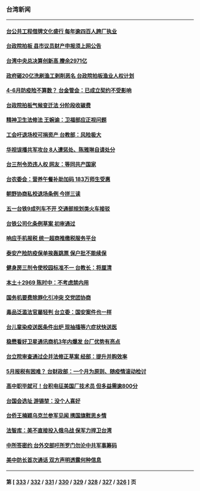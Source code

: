 ### 台湾新闻
---
#### [台公共工程借牌文化盛行 每年逾四百人跨厂执业](../../pages/ncid1349361/n13717056.md) 
#### [台政院拍板 县市议员财产申报须上网公告](../../pages/ncid1349361/n13717057.md) 
#### [台湾中央总决算创新高 賸余2971亿](../../pages/ncid1349361/n13717058.md) 
#### [政府砸20亿洗刷渔工剥削恶名 台政院拍板渔业人权计划](../../pages/ncid1349361/n13716956.md) 
#### [4-6月防疫险不算数？ 台金管会：已成立契约不受影响](../../pages/ncid1349361/n13716950.md) 
#### [台政院拍板气候变迁法 分阶段收碳费](../../pages/ncid1349361/n13717050.md) 
#### [精神卫生法修法 王婉谕：卫福部应正视问题](../../pages/ncid1349361/n13717049.md) 
#### [工会吁退场校可捐资产 台教部：风险极大](../../pages/ncid1349361/n13717017.md) 
#### [华视误播共军攻台 8人遭惩处、陈雅琳自请处分](../../pages/ncid1349361/n13717014.md) 
#### [台三剂令恐违人权 网友：等同共产国家](../../pages/ncid1349361/n13716946.md) 
#### [台农委会：营养午餐补助加码 183万师生受惠](../../pages/ncid1349361/n13716974.md) 
#### [朝野协商私校退场条例 今拼三读](../../pages/ncid1349361/n13716973.md) 
#### [五一台铁9成列车不开 交通部规划类火车接驳](../../pages/ncid1349361/n13716984.md) 
#### [台铁公司化条例草案 初审通过](../../pages/ncid1349361/n13716976.md) 
#### [响应手机报税 统一超商推缴税服务平台](../../pages/ncid1349361/n13716980.md) 
#### [泰安产险防疫保单挨轰跳票 保户批不能续保](../../pages/ncid1349361/n13716953.md) 
#### [健身房三剂令使校园标准不一  台教长：将厘清](../../pages/ncid1349361/n13716955.md) 
#### [本土＋2969 陈时中：不考虑禁内用](../../pages/ncid1349361/n13716949.md) 
#### [国务机要费除罪化引冲突 交党团协商](../../pages/ncid1349361/n13716942.md) 
#### [毒品泛滥法官屡轻判 台立委：国安案件也一样](../../pages/ncid1349361/n13716948.md) 
#### [台儿童染疫送医条件出炉 现抽搐等六症状快送医](../../pages/ncid1349361/n13716939.md) 
#### [稳懋看好卫星通讯商机3年内爆发 台厂优势有亮点](../../pages/ncid1349361/n13716937.md) 
#### [台立院审查通过企并法修正草案 经部：提升并购效率](../../pages/ncid1349361/n13716936.md) 
#### [5月报税有困难？ 台财政部：一个月为原则、随疫情滚动检讨](../../pages/ncid1349361/n13716908.md) 
#### [高中职毕就可！台积电征美国厂技术员 但多益需逾800分](../../pages/ncid1349361/n13716910.md) 
#### [台国会选址  游锡堃：没个人喜好](../../pages/ncid1349361/n13716912.md) 
#### [台侨王楠颖乌克兰参军见闻 携国旗慰思乡情](../../pages/ncid1349361/n13716589.md) 
#### [法智库：美不直接投入俄乌战 保军力捍卫台湾](../../pages/ncid1349361/n13716558.md) 
#### [中所签密约 台外交部吁所罗门勿沦中共军事筹码](../../pages/ncid1349361/n13715959.md) 
#### [美中防长首次通话 双方声明透露何种信息](../../pages/ncid1349361/n13716267.md) 

---
#### 第 [ [333](./333.md) / [332](./332.md) / [331](./331.md) / [330](./330.md) / [329](./329.md) / [328](./328.md) / [327](./327.md) / [326](./326.md) ] 页
